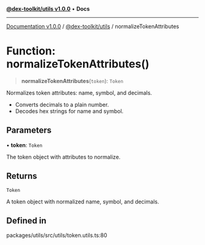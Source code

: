[**@dex-toolkit/utils v1.0.0**](../README.md) • **Docs**

***

[Documentation v1.0.0](../../../packages.md) / [@dex-toolkit/utils](../README.md) / normalizeTokenAttributes

# Function: normalizeTokenAttributes()

> **normalizeTokenAttributes**(`token`): `Token`

Normalizes token attributes: name, symbol, and decimals.
- Converts decimals to a plain number.
- Decodes hex strings for name and symbol.

## Parameters

• **token**: `Token`

The token object with attributes to normalize.

## Returns

`Token`

A token object with normalized name, symbol, and decimals.

## Defined in

packages/utils/src/utils/token.utils.ts:80
